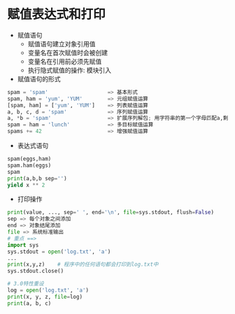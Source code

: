 # 赋值表达式和打印

- 赋值语句
  - 赋值语句建立对象引用值
  - 变量名在首次赋值时会被创建
  - 变量名在引用前必须先赋值
  - 执行隐式赋值的操作: 模块引入
- 赋值语句的形式

```python
spam = 'spam'					=> 基本形式
spam, ham = 'yum', 'YUM'		=> 元组赋值运算
[spam, ham] = ['yum', 'YUM']	=> 列表赋值运算
a, b, c, d = 'spam'				=> 序列赋值运算
a, *b = 'spam'					=> 扩展序列解包; 用字符串的第一个字母匹配a,剩下的匹配b
spam = ham = 'lunch'			=> 多目标赋值运算
spams += 42						=> 增强赋值运算
```

- 表达式语句

```python
spam(eggs,ham)
spam.ham(eggs)
spam
print(a,b,b sep='')
yield x ** 2
```

- 打印操作

```python
print(value, ..., sep=' ', end='\n', file=sys.stdout, flush=False)
sep	=> 每个对象之间添加
end	=> 对象结尾添加
file => 系统标准输出
# 重点 ==>
import sys
sys.stdout = open('log.txt', 'a')
...
print(x,y,z)	# 程序中的任何语句都会打印到log.txt中
sys.stdout.close()

# 3.0特性重设
log = open('log.txt', 'a')
print(x, y, z, file=log)
print(a, b, c)
```

